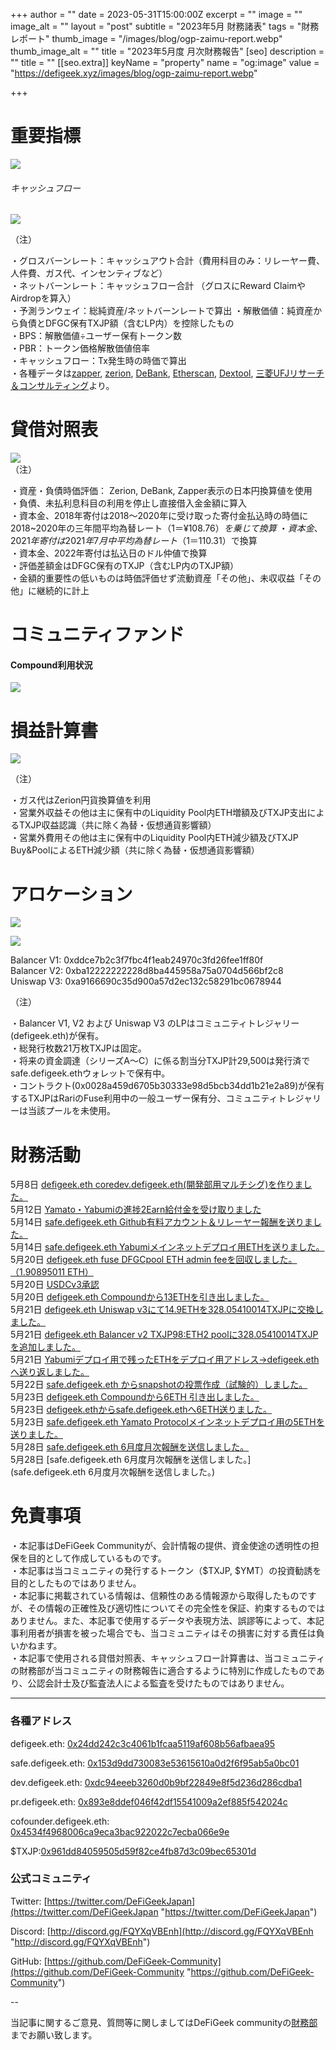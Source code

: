 
+++
author = ""
date = 2023-05-31T15:00:00Z
excerpt = ""
image = ""
image\_alt = ""
layout = "post"
subtitle = "2023年5月 財務諸表"
tags = "財務レポート"
thumb\_image = "/images/blog/ogp-zaimu-report.webp"
thumb\_image\_alt = ""
title = "2023年5月度 月次財務報告"
\[seo]
description = ""
title = ""
\[\[seo.extra]]
keyName = "property"
name = "og:image"
value = "https://defigeek.xyz/images/blog/ogp-zaimu-report.webp"

+++

# 重要指標

![](/23054.png)

###### キャッシュフロー

![](/23057.png)

（注）

・グロスバーンレート：キャッシュアウト合計（費用科目のみ：リレーヤー費、人件費、ガス代、インセンティブなど）\
・ネットバーンレート：キャッシュフロー合計 （グロスにReward ClaimやAirdropを算入）\
・予測ランウェイ：総純資産/ネットバーンレートで算出 ・解散価値：純資産から負債とDFGC保有TXJP額（含むLP内）を控除したもの\
・BPS：解散価値÷ユーザー保有トークン数\
・PBR：トークン価格解散価値倍率\
・キャッシュフロー：Tx発生時の時価で算出\
・各種データは[zapper](https://t.co/lzLYnn8VGj?amp=1), [zerion](https://app.zerion.io/), [DeBank](https://debank.com/), [Etherscan](https://etherscan.io/), [Dextool](https://www.dextools.io/app/ether/pair-explorer/0xa9166690c35d900a57d2ec132c58291bc0678944), [三菱UFJリサーチ＆コンサルティング](http://www.murc-kawasesouba.jp/fx/lastmonth.php)より。

#

# 貸借対照表

![](/23052.png)\
（注）

・資産・負債時価評価： Zerion, DeBank, Zapper表示の日本円換算値を使用\
・負債、未払利息科目の利用を停止し直接借入金金額に算入\
・資本金、2018年寄付は2018～2020年に受け取った寄付金払込時の時価に2018~2020年の三年間平均為替レート（$1＝¥108.76）を乗じて換算\
・資本金、2021年寄付は2021年7月中平均為替レート（$1＝110.31）で換算\
・資本金、2022年寄付は払込日のドル仲値で換算\
・評価差額金はDFGC保有のTXJP（含むLP内のTXJP額）\
・金額的重要性の低いものは時価評価せず流動資産「その他」、未収収益「その他」に継続的に計上

#

# コミュニティファンド

#### **Compound利用状況**

![](/23051.png)

#

# 損益計算書

![](/23044.PNG)

（注）

・ガス代はZerion円貨換算値を利用\
・営業外収益その他は主に保有中のLiquidity Pool内ETH増額及びTXJP支出によるTXJP収益認識（共に除く為替・仮想通貨影響額）\
・営業外費用その他は主に保有中のLiquidity Pool内ETH減少額及びTXJP Buy\&PoolによるETH減少額（共に除く為替・仮想通貨影響額）

#

# アロケーション

![](/23055.png)

![](/23056.png)

Balancer V1: 0xddce7b2c3f7fbc4f1eab24970c3fd26fee1ff80f\
Balancer V2: 0xba12222222228d8ba445958a75a0704d566bf2c8\
Uniswap V3: 0xa9166690c35d900a57d2ec132c58291bc0678944

（注）

・Balancer V1, V2 および Uniswap V3 のLPはコミュニティトレジャリー (defigeek.eth)が保有。\
・総発行枚数21万枚TXJPは固定。\
・将来の資金調達（シリーズA～C）に係る割当分TXJP計29,500は発行済でsafe.defigeek.ethウォレットで保有中。\
・コントラクト(0x0028a459d6705b30333e98d5bcb34dd1b21e2a89)が保有するTXJPはRariのFuse利用中の一般ユーザー保有分、コミュニティトレジャリーは当該プールを未使用。

#

# 財務活動

5月8日	[defigeek.eth coredev.defigeek.eth(開発部用マルチシグ)を作りました。](https://etherscan.io/tx/0xc513791cbfd165acee84d290b1c67ad008b529e95c78b0d3f4221c4cbd1a1c79)\
5月12日	[Yamato・Yabumiの進捗2Earn給付金を受け取りました](https://polygonscan.com/tx/0x0bc0de742668184a00ed2255f877cee98b69d0b61234ded77e1c406bd13fe64a)\
5月14日	[safe.defigeek.eth Github有料アカウント＆リレーヤー報酬を送りました。](https://etherscan.io/tx/0xc785cd751a317e6327c2461e1f32ff018369f6e72f6f78e8775bcf5b9508376e)\
5月14日	[safe.defigeek.eth Yabumiメインネットデプロイ用ETHを送りました。](https://etherscan.io/tx/0x5ddb7d73b7a86a6bcbe59171d0b1353e04285766c223630fad0193e28a92a033)\
5月20日	[defigeek.eth fuse DFGCpool ETH admin feeを回収しました。（1.90895011 ETH）](https://etherscan.io/tx/0xea0a7f66e8a4e55ed239d1b7585e62118fabbb1356a6a66814884d445a7a8d37)\
5月20日	[USDCv3承認](https://etherscan.io/tx/0xbe0e083a318073a7667217a84670422990e740f966c3888c2e0f9223e73cbd92)\
5月20日	[defigeek.eth Compoundから13ETHを引き出しました。](https://etherscan.io/tx/0x57e0c28466504f5aa7d01d10b67284cc15c597b0e920a5618578073a33fbc2fe)\
5月21日	[defigeek.eth Uniswap v3にて14.9ETHを328.05410014TXJPに交換しました。](https://etherscan.io/tx/0x03adbe5135e36f4871724cff3d661173a6f3f9df7224ce0974e6a505c26d2c78)\
5月21日	[defigeek.eth Balancer v2 TXJP98:ETH2 poolに328.05410014TXJPを追加しました。](https://etherscan.io/tx/0xe5407fe996caca5a980b336624032280d30b2d10ceb89174a47b690e6a0484ae)\
5月21日	[Yabumiデプロイ用で残ったETHをデプロイ用アドレス→defigeek.ethへ送り返しました。](https://etherscan.io/tx/0x433cf95c6322e789ae6bf2bacad1bf1cf1a63fcac02ca43e5583db94580bab8e)\
5月22日	[safe.defigeek.eth からsnapshotの投票作成（試験的）しました。](https://etherscan.io/tx/0x0f104c8d9beb61233b454e39af63dc709ad6452edc2288bd8583c016c66588d9)\
5月23日	[defigeek.eth Compoundから6ETH 引き出しました。](https://etherscan.io/tx/0x6f54185a37e600b213d8c768724fe83fe6373413bcb2df3aaf95724476d461b1)\
5月23日	[defigeek.ethからsafe.defigeek.ethへ6ETH送りました。](https://etherscan.io/tx/0x8a7673d7625c4924bb670b9f489d3cf23f6932c15e9ad69ea4f2329fadf06d07)\
5月23日	[safe.defigeek.eth Yamato Protocolメインネットデプロイ用の5ETHを送りました。](https://etherscan.io/tx/0x78fa673079b3921d89a0971c1e6467be6fe00b891551e98af829554b08593c58)\
5月28日	[safe.defigeek.eth  6月度月次報酬を送信しました。](https://etherscan.io/tx/0x732d29ef4f53c334ecb7e568379ca927167c7ab18770cacce0b5fdb38b3a6f7b)\
5月28日	\[safe.defigeek.eth  6月度月次報酬を送信しました。]\(safe.defigeek.eth  6月度月次報酬を送信しました。)

# 免責事項

・本記事はDeFiGeek Communityが、会計情報の提供、資金使途の透明性の担保を目的として作成しているものです。\
・本記事は当コミュニティの発行するトークン（$TXJP, $YMT）の投資勧誘を目的としたものではありません。\
・本記事に掲載されている情報は、信頼性のある情報源から取得したものですが、その情報の正確性及び適切性についてその完全性を保証、約束するものではありません。また、本記事で使用するデータや表現方法、誤謬等によって、本記事利用者が損害を被った場合でも、当コミュニティはその損害に対する責任は負いかねます。\
・本記事で使用される貸借対照表、キャッシュフロー計算書は、当コミュニティの財務部が当コミュニティの財務報告に適合するように特別に作成したものであり、公認会計士及び監査法人による監査を受けたものではありません。

***

### 各種アドレス

defigeek.eth: [0x24dd242c3c4061b1fcaa5119af608b56afbaea95](https://etherscan.io/address/0x24dd242c3c4061b1fcaa5119af608b56afbaea95)

safe.defigeek.eth: [0x153d9dd730083e53615610a0d2f6f95ab5a0bc01](https://etherscan.io/address/0x153d9dd730083e53615610a0d2f6f95ab5a0bc01)

dev.defigeek.eth: [0xdc94eeeb3260d0b9bf22849e8f5d236d286cdba1](https://etherscan.io/address/0xdc94eeeb3260d0b9bf22849e8f5d236d286cdba1)

pr.defigeek.eth: [0x893e8ddef046f42df15541009a2ef885f542024c](https://etherscan.io/address/0x893e8ddef046f42df15541009a2ef885f542024c)

cofounder.defigeek.eth: [0x4534f4968006ca9eca3bac922022c7ecba066e9e](https://etherscan.io/address/0x4534f4968006ca9eca3bac922022c7ecba066e9e)

$TXJP:[0x961dd84059505d59f82ce4fb87d3c09bec65301d](https://etherscan.io/token/0x961dd84059505d59f82ce4fb87d3c09bec65301d)

### 公式コミュニティ

Twitter: [https://twitter.com/DeFiGeekJapan](https://twitter.com/DeFiGeekJapan "https://twitter.com/DeFiGeekJapan")

Discord: [http://discord.gg/FQYXqVBEnh](http://discord.gg/FQYXqVBEnh "http://discord.gg/FQYXqVBEnh")

GitHub: [https://github.com/DeFiGeek-Community](https://github.com/DeFiGeek-Community "https://github.com/DeFiGeek-Community")

\--

当記事に関するご意見、質問等に関しましてはDeFiGeek communityの[財務部](https://discord.gg/CkM2cyTz8N)までお願い致します。
